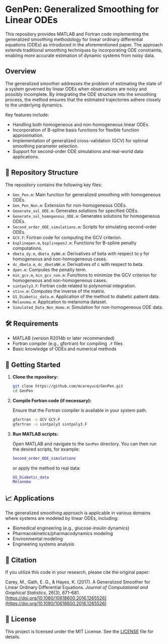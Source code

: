 
# GenPen: Generalized Smoothing for Linear ODEs

This repository provides MATLAB and Fortran code implementing the generalized smoothing methodology for linear ordinary differential equations (ODEs) as introduced in the aforementioned paper. The approach extends traditional smoothing techniques by incorporating ODE constraints, enabling more accurate estimation of dynamic systems from noisy data.

## Overview

The generalized smoother addresses the problem of estimating the state of a system governed by linear ODEs when observations are noisy and possibly incomplete. By integrating the ODE structure into the smoothing process, the method ensures that the estimated trajectories adhere closely to the underlying dynamics.

Key features include:

- Handling both homogeneous and non-homogeneous linear ODEs.
- Incorporation of B-spline basis functions for flexible function approximation.
- Implementation of generalized cross-validation (GCV) for optimal smoothing parameter selection.
- Support for second-order ODE simulations and real-world data applications.

## 📁 Repository Structure

The repository contains the following key files:

- `Gen_Pen.m`: Main function for generalized smoothing with homogeneous ODEs.
- `Gen_Pen_Non.m`: Extension for non-homogeneous ODEs.
- `Generate_sol_ODE.m`: Generates solutions for specified ODEs.
- `Generate_sol_homogenous_ODE.m`: Generates solutions for homogeneous ODEs.
- `Second_order_ODE_simulations.m`: Scripts for simulating second-order ODEs.
- `GCV.F`: Fortran code for computing the GCV criterion.
- `bsplinepen.m`, `bsplinepenJ.m`: Functions for B-spline penalty computations.
- `dbeta_dy.m`, `dbeta_dyNH.m`: Derivatives of beta with respect to y for homogeneous and non-homogeneous cases.
- `dc_dbeta.m`, `dc_dbetaNH.m`: Derivatives of c with respect to beta.
- `dpen.m`: Computes the penalty term.
- `min_gcv.m`, `min_gcv_non.m`: Functions to minimize the GCV criterion for homogeneous and non-homogeneous cases.
- `sintpoly3.F`: Fortran code related to polynomial integration.
- `stinv.m`: Computes the inverse of the matrix.
- `GS_Diabetic_data.m`: Application of the method to diabetic patient data.
- `Melanoma.m`: Application to melanoma dataset.
- `Simulated_Data_Non_Homo.m`: Simulation for non-homogeneous ODE data.

## 🛠️ Requirements

- MATLAB (version R2014b or later recommended)
- Fortran compiler (e.g., gfortran) for compiling `.F` files
- Basic knowledge of ODEs and numerical methods

## 🚀 Getting Started

1. **Clone the repository:**

   ```bash
   git clone https://github.com/mcareyucd/GenPen.git
   cd GenPen
   ```

2. **Compile Fortran code (if necessary):**

   Ensure that the Fortran compiler is available in your system path.

   ```bash
   gfortran -o GCV GCV.F
   gfortran -o sintpoly3 sintpoly3.F
   ```

3. **Run MATLAB scripts:**

   Open MATLAB and navigate to the `GenPen` directory. You can then run the desired scripts, for example:

   ```matlab
   Second_order_ODE_simulations
   ```

   or apply the method to real data:

   ```matlab
   GS_Diabetic_data
   Melanoma
   ```

## 📈 Applications

The generalized smoothing approach is applicable in various domains where systems are modeled by linear ODEs, including:

- Biomedical engineering (e.g., glucose-insulin dynamics)
- Pharmacokinetics/pharmacodynamics modeling
- Environmental modeling
- Engineering systems analysis

## 📖 Citation

If you utilize this code in your research, please cite the original paper:

Carey, M., Gath, E. G., & Hayes, K. (2017). A Generalized Smoother for Linear Ordinary Differential Equations. *Journal of Computational and Graphical Statistics*, 26(3), 671–681. [https://doi.org/10.1080/10618600.2016.1265526](https://doi.org/10.1080/10618600.2016.1265526)

## 📝 License

This project is licensed under the MIT License. See the [LICENSE](LICENSE) file for details.
